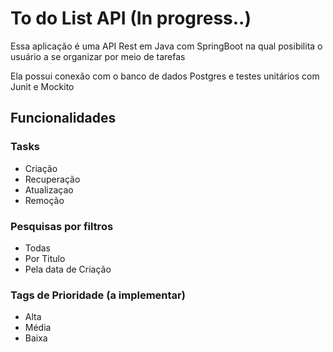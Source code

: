 # To do List API (In progress..)
Essa aplicação é uma API Rest em Java com SpringBoot na qual posibilita o usuário a se organizar por meio de tarefas

Ela possui conexão com o banco de dados Postgres e testes unitários com Junit e Mockito
## Funcionalidades

### Tasks
- Criação
- Recuperação
- Atualizaçao
- Remoção

### Pesquisas por filtros
- Todas
- Por Titulo
- Pela data de Criação

### Tags de Prioridade (a implementar)
- Alta
- Média
- Baixa
